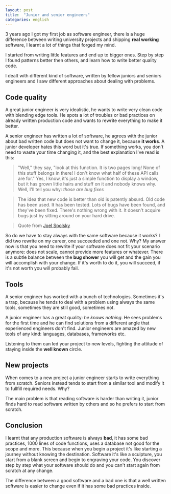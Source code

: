 ```yaml
---
layout: post
title:  "Junior and senior engineers"
categories: english
---
```


3 years ago I got my first job as software engineer, there is a huge difference between writing university projects and shipping **real working** software, I learnt a lot of things that forged my mind.

I started from writing little features and end up to bigger ones. Step by step I found patterns better then others, and learn how to write better quality code.

I dealt with different kind of software, written by fellow juniors and seniors engineers and I saw different approaches about dealing with problems.

## Code quality

A great junior engineer is very idealistic, he wants to write very clean code with blending edge tools. He spots a lot of troubles or bad practices on already written production code and wants to rewrite everything to make it better.

A senior engineer has written a lot of software, he agrees with the junior about bad written code but does not want to change it, because **it works**. A junior developer hates this word but it's true. If something works, you don't need to waste your time changing it, and the best explanation I've read is this:

> "Well," they say, "look at this function. It is two pages long! None of this stuff belongs in there! I don't know what half of these API calls are for." Yes, I know, it's just a simple function to display a window, but it has grown little hairs and stuff on it and nobody knows why. Well, I'll tell you why: *those are bug fixes*

> The idea that new code is better than old is patently absurd. Old code has been used. It has been tested. Lots of bugs have been found, and they've been fixed. There's nothing wrong with it. It doesn't acquire bugs just by sitting around on your hard drive.

> Quote from [Joel Spolsky](https://www.joelonsoftware.com/articles/fog0000000069.html)

So do we have to stay always with the same software because it works? I did two rewrite on my career, one succeeded and one not. Why? My answer now is that you need to rewrite if your software does not fit your scenario anymore: does not scale, cannot provide more features or whatever. There is a subtle balance between the **bug shower** you will get and the gain you will accomplish with your change. If it's worth to do it, you will succeed, if it's not worth you will probably fail.

## Tools

A senior engineer has worked with a bunch of technologies. Sometimes it's a trap, because he tends to deal with a problem using always the same tools, sometimes they are still good, sometimes not.

A junior engineer has a great quality: *he knows nothing*. He sees problems for the first time and he can find solutions from a different angle that experienced engineers don't find. Junior engineers are amazed by new tools of any kind: languages, databases, frameworks etc.

Listening to them can led your project to new levels, fighting the attitude of staying inside the **well known** circle.

## New projects

When comes to a new project a junior engineer starts to write everything from scratch. Seniors instead tends to start from a similar tool and modify it to fullfill required needs. Why?

The main problem is that reading software is harder than writing it, junior finds hard to read software written by others and so he prefers to start from scratch.

## Conclusion

I learnt that any production software is always **bad**, it has some bad practices, 1000 lines of code functions, uses a database not good for the scope and more. This because when you begin a project it's like starting a journey without knowing the destination. Software it's like a sculpture, you start from a blank screen and begin to engraving your code. You discover step by step what your software should do and you can't start again from scratch at any change.

The difference between a good software and a bad one is that a well written software is easier to change even if it has some bad practices inside.
